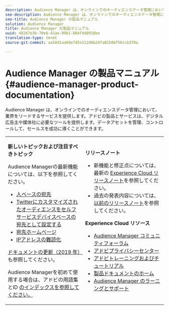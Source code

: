 ```yaml
---
description: Audience Manager は、オンラインでのオーディエンスデータ管理において、業界をリードするサービスを提供します。アドビの製品とサービスは、デジタル広告主や媒体社に必要なツールを提供します。データアセットを管理、コントロールして、セールスを成功に導くことができます。
seo-description: Audience Manager は、オンラインでのオーディエンスデータ管理において、業界をリードするサービスを提供します。アドビの製品とサービスは、デジタル広告主や媒体社に必要なツールを提供します。データアセットを管理、コントロールして、セールスを成功に導くことができます。
seo-title: Audience Manager の製品マニュアル
solution: Audience Manager
title: Audience Manager の製品マニュアル
uuid: 48267e3b-70e6-42ae-99b1-884f4d0916be
translation-type: tm+mt
source-git-commit: aa58d1aa69a7d5e112d6b24fa8250bf56ccb370a

---
```



# Audience Manager の製品マニュアル {#audience-manager-product-documentation}

Audience Manager は、オンラインでのオーディエンスデータ管理において、業界をリードするサービスを提供します。アドビの製品とサービスは、デジタル広告主や媒体社に必要なツールを提供します。データアセットを管理、コントロールして、セールスを成功に導くことができます。

<table id="table_5E612F746A704FE095B809A013EE977F" class="simpletable"> 
 <tbody> 
  <tr> 
   <td colname="col1"> <p> <b>新しいトピックおよび注目すべきトピック</b> </p> <p>Audience Managerの最新機能については、以下を参照してください。</p> <p> 
     <ul id="ul_47C012F6AB3E4B73BA357027F4D15369">
     <li><a href="features/destinations/people-based-destinations-overview.md">人ベースの宛先</a> </li>
     <li><a href="features/destinations/twitter-tailored-audiences.md">Twitterにカスタマイズされたオーディエンスをセルフサービスデバイスベースの宛先として設定する</a> </li>
     <li><a href="features/destinations/destinations-home.md">宛先ホームページ</a> </li>
     <li><a href="features/administration/ip-obfuscation.md">IPアドレスの難読化</a> </li>
     </ul> </p> <p><a href="docs-updates/docs-2019.md">ドキュメントの更新（2019 年）</a>も参照してください。 </p> 
     <p>Audience Managerを初めて使用する場合は、アドビの用語集 <a href="reference/aam-glossary.md"></a> とID <a href= "reference/ids-in-aam.md">のインデックスを参照してください。</a></p></td>
   <td colname="col2"> <p> <b>リリースノート</b> </p> <p> 
     <ul id="ul_713F3E9DF0F84FE5981AC63D05948864"> 
      <li id="li_09C1CD15823E4AD7856CE40BE848E03F">新機能と修正点については、最新の <a href="https://marketing.adobe.com/resources/help/en_US/whatsnew/" format="https" scope="external">Experience Cloud リリースノート</a>を参照してください。 </li> 
      <li id="li_EA594E939ED14D7780178DEA8E1AED64">過去の発表内容については、<a href="https://marketing.adobe.com/resources/help/en_US/whatsnew/?f=c_legacy_releases.html" format="https" scope="external">以前のリリースノート</a>を参照してください。 </li> 
     </ul> </p> <p> <b>Experience Cloud リソース</b> </p> <p> 
     <ul id="ul_E30EC96BDC624B5591F0470D430B7F41"> 
      <li id="li_F3A5CCFAE0F247CEB41A03CA8E03106B"><a href="https://forums.adobe.com/community/experience-cloud/analytics-cloud/audience-manager" format="https" scope="external">Audience Manager コミュニティフォーラム</a> </li> 
      <li id="li_1737D63307024F26B1F967621613A5AC"><a href="https://www.adobe.com/privacy.html" format="http" scope="external"> アドビプライバシーセンター</a> </li> 
      <li id="li_1938F7044F544481A6CC0F45CC22B80A"> <a href="https://helpx.adobe.com/learning.html?promoid=KAUDK" scope="external" format="http"> アドビトレーニングおよびチュートリアル</a> </li> 
      <li id="li_C71459E0D1464C05B8B9387C43541F17"> <a href="https://marketing.adobe.com/resources/help/en_US/home/index.html" scope="external" format="https"> 製品ドキュメントのホーム</a> </li> 
      <li id="li_0DB1997FEB87484EBC07E03FD40AA39F"><a href="https://helpx.adobe.com/support/audience-manager.html" format="https" scope="external"> Audience Manager のラーニングとサポート</a> </li> 
     </ul> </p> </td>
  </tr> 
 </tbody> 
</table>


<!--

| | |
|-|-|
|**New and Featured Items** <br>&nbsp; Hover over each title to read a brief description. <br>&nbsp; <ul><li>Instant Cross-Device Suppression</li><li>Audience Optimization for Publishers</li><li>Import DFP Data Files Into Audience Manager</li><li>General Data Protection Regulation (GDPR)</li><li>TLS 1.0 Deprecation</li> <li>DCS API Methods</li></ul> <br>&nbsp;See also, 2019 Documentation Updates.|**Release Notes** <ul><li>See the latest Experience Cloud Release Notes for new features and fixes.</li> <li>See the  previous release notes for older announcements. </li> <br>&nbsp;**Experience Cloud Resources** <ul><li>Audience Manager Community Forums</li> <li>Adobe Privacy Center</li> <li>Adobe Training and Tutorials</li> <li>Product Documentation Home </li> <li>Audience Manager Learn & Support</li></ul>|

-->
